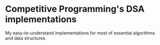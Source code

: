 # Competitive Programming's DSA implementations
My easy-to-understand implementations for most of essential algorithms and data structures.
